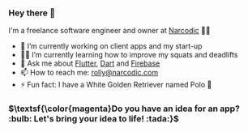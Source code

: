 ### Hey there 👋

I'm a freelance software engineer and owner at [Narcodic](https://narcodic.com/) 👨‍💻

- 🔭 I’m currently working on client apps and my start-up
- 🏋️‍♂️ I’m currently learning how to improve my squats and deadlifts
- 💬 Ask me about [Flutter](https://flutter.dev/), [Dart](https://dart.dev/) and [Firebase](https://firebase.google.com/)
- 📫 How to reach me: rolly@narcodic.com
- ⚡ Fun fact: I have a White Golden Retriever named Polo 🐾

### $\textsf{\color{magenta}Do you have an idea for an app? :bulb: Let's bring your idea to life! :tada:}$
